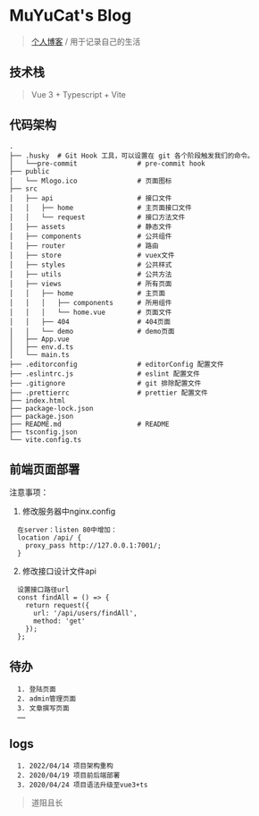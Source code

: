<!--
 * @Author: MuYuCat
 * @Date: 2022-04-14 16:32:47
 * @LastEditors: MuYuCat
 * @LastEditTime: 2022-04-24 15:07:22
 * @Description: README
-->
# MuYuCat's Blog
> [个人博客](https://muyucat.com) / 用于记录自己的生活

## 技术栈 
>Vue 3 + Typescript + Vite
## 代码架构
```
.
├── .husky  # Git Hook 工具，可以设置在 git 各个阶段触发我们的命令。
│   └──pre-commit               # pre-commit hook
├── public
│   └── Mlogo.ico               # 页面图标
├── src 
│   ├── api                     # 接口文件
│   │   ├── home                # 主页面接口文件
│   │   └── request             # 接口方法文件
│   ├── assets                  # 静态文件
│   ├── components              # 公共组件
│   ├── router                  # 路由
│   ├── store                   # vuex文件
│   ├── styles                  # 公共样式
│   ├── utils                   # 公共方法
│   ├── views                   # 所有页面
│   │   ├── home                # 主页面
│   │   │   ├── components      # 所用组件
│   │   │   └── home.vue        # 页面文件
│   │   ├── 404                 # 404页面
│   │   └── demo                # demo页面
│   ├── App.vue 
│   ├── env.d.ts
│   └── main.ts
├── .editorconfig               # editorConfig 配置文件
├── .eslintrc.js                # eslint 配置文件
├── .gitignore                  # git 排除配置文件
├── .prettierrc                 # prettier 配置文件
├── index.html
├── package-lock.json
├── package.json
├── README.md                   # README
├── tsconfig.json
└── vite.config.ts
```
## 前端页面部署

注意事项：
  1. 修改服务器中nginx.config
  ```
    在server：listen 80中增加：
    location /api/ {
      proxy_pass http://127.0.0.1:7001/;
    }
  ```
  2. 修改接口设计文件api
  ```
    设置接口路径url
    const findAll = () => {
      return request({
        url: '/api/users/findAll',
        method: 'get'
      });
    };
  ```


## 待办
```
  1. 登陆页面
  2. admin管理页面
  3. 文章撰写页面
  ……
```

## logs
```
  1. 2022/04/14 项目架构重构
  2. 2020/04/19 项目前后端部署
  3. 2020/04/24 项目语法升级至vue3+ts
```

> 道阻且长
